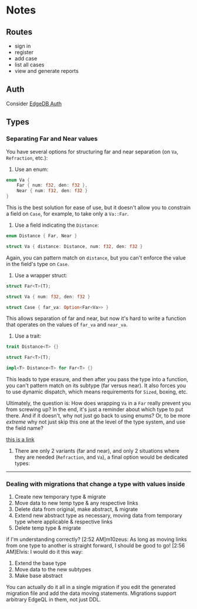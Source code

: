 # Notes

## Routes

- sign in
- register
- add case
- list all cases
- view and generate reports

## Auth

Consider [EdgeDB Auth](https://docs.edgedb.com/guides/auth)

## Types

### Separating Far and Near values

You have several options for structuring far and near separation (on `Va`, `Refraction`, etc.):

1. Use an enum:

```rust
enum Va {
    Far { num: f32, den: f32 },
    Near { num: f32, den: f32 }
}
```

This is the best solution for ease of use, but it doesn't allow you to constrain a field on `Case`, for example, to take only a `Va::Far`.

1. Use a field indicating the `Distance`:

```rust
enum Distance { Far, Near }

struct Va { distance: Distance, num: f32, den: f32 }
```

Again, you can pattern match on `distance`, but you can't enforce the value in the field's type on `Case`.

1. Use a wrapper struct:

```rust
struct Far<T>(T);

struct Va { num: f32, den: f32 }

struct Case { far_va: Option<Far<Va>> }
```

This allows separation of far and near, but now it's hard to write a function that operates on the values of `far_va` and `near_va`.

1. Use a trait:

```rust
trait Distance<T> {}

struct Far<T>(T);

impl<T> Distance<T> for Far<T> {}
```

This leads to type erasure, and then after you pass the type into a function, you can't pattern match on its subtype (far versus near).
It also forces you to use dynamic dispatch, which means requirements for `Sized`, boxing, etc.

Ultimately, the question is: How does wrapping `Va` in a `Far` really prevent you from screwing up? In the end, it's just a reminder about which type to put there.
And if it doesn't, why not just go back to using enums?
Or, to be more _extreme_ why not just skip this one at the level of the type system, and use the field name?

[this is a link](http://test.com)

1. There are only 2 variants (far and near), and only 2 situations where they are needed (`Refraction`, and `Va`), a final option would be dedicated types:

---

### Dealing with migrations that change a type with values inside

1. Create new temporary type & migrate
2. Move data to new temp type & any respective links
3. Delete data from original, make abstract, & migrate
4. Extend new abstract type as necessary, moving data from temporary type where applicable & respective links
5. Delete temp type & migrate

if I'm understanding correctly?
[2:52 AM]m10zeus: As long as moving links from one type to another is straight forward, I should be good to go!
[2:56 AM]Elvis: I would do it this way:

1. Extend the base type
2. Move data to the new subtypes
3. Make base abstract

You can actually do it all in a single migration if you edit the generated migration file and add the data moving statements. Migrations support arbitrary EdgeQL in them, not just DDL.
